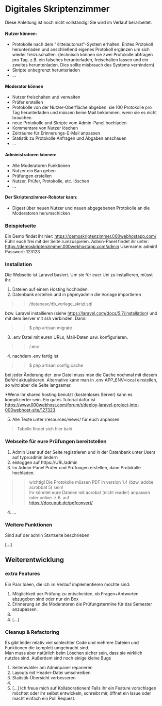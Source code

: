 # Digitales Skriptenzimmer

Diese Anleitung ist noch nicht vollständig! 
Sie wird im Verlauf berarbeitet.

#### Nutzer können:
  - Protokolle nach dem "Kittelautomat"-System erhalten. Erstes Protokoll herunterladen und anschließend eigenes Protokoll ergänzen um sich wieder freizuschalten. (technisch können sie zwei Protokolle abfragen pro Tag. z.B. ein falsches herunterladen, freischalten lassen und ein zweites heruntenladen. Dies sollte misbrauch des Systems verhindern)
  - Skripte unbegrenzt herunterladen
  - ...
  
#### Moderator können
 - Nutzer freischalten und verwalten
 - Prüfer erstellen
 - Protokolle von der Nutzer-Oberfläche abgeben: sie 100 Protokolle pro Tag herunterladen und müssen keine Mail bekommen, wenn sie es nicht brauchen.
 - neue Protokolle und Skripte vom Admin-Panel hochladen 
 - Kommentare von Nutzer löschen
 - Zeiträume für Erinnerungs-E-Mail anpassen
 - Statistik zu Protokolle Anfragen und Abgaben anschauen
 - ...

#### Administratoren können:
 - Alle Moderatoren Funktionen
 - Nutzer ein Ban geben
 - Prüfungen erstellen
 - Nutzer, Prüfer, Protokolle,  etc. löschen
 - ...

#### Der Skriptenzimmer-Roboter kann:

 - Digest über neuen Nutzer und neuen abgegebenen Protokolle an die Moderatoren herumschicken 
 
### Beispielseite
Ein Demo findet ihr hier: https://demoskriptenzimmer.000webhostapp.com/  
Fühlr euch frei mit der Seite rumzuspielen.
Admin-Panel findet ihr unter: https://demoskriptenzimmer.000webhostapp.com/admin
Username: admin1
Passwort: 123123
 
### Installation

Die Webseite ist Laravel basiert. Um sie für euer Uni zu installieren, müsst ihr: 
1. Dateien auf einem Hosting hochladen.
2. Datenbank erstellen und in phpmyadmin die Vorlage importieren 
>> /database/db_vorlage_skrizi.sql  

bzw. Laravel installieren (siehe https://laravel.com/docs/5.7/installation) und mit dem Server mit ssh verbinden. Dann:  
>> $ php artisan migrate
3. .env Datei mit euren URLs, Mail-Daten usw. konfigurieren.
>>  /.env
4. nachdem .env fertig ist 
>> $ php artisan config:cache

bei jeder Änderung der .env Datei muss man die Cache nochmal mit diesem Befehl aktualisieren.
Alternative kann man in .env APP_ENV=local einstellen, so wird aber die Seite langsamer.

*Wenn ihr shared hosting benutzt (kostenloses Server) kann es komplizierter sein. Ein gutes Tutorial dafür ist   https://www.000webhost.com/forum/t/deploy-laravel-project-into-000webhost-site/127323

5. Alle Texte unter /resources/views/ für euch anpassen
>Tabelle findet sich hier bald.

### Webseite für eure Prüfungen bereitstellen
1. Admin User auf der Seite registrieren und in der Datenbank unter Users auf type:admin ändern
2. einloggen auf https://URL/admin
3. Im Admin-Panel Prüfer und Prüfungen erstellen, dann Protokolle hochladen.
>> wichtig! Die Protokolle müssen PDF in version 1.4 (bzw. adobe acrobbat 5) sein!  
>> Ihr könntet eure Dateien mit acrobat (nicht reader) anpassen oder online. z.B. auf  
>> https://docupub.de/pdfconvert/
4. ...

### Weitere Funktionen
Sind auf der admin Startseite beschrieben

[...]

## Weiterentwicklung

### extra Features
Ein Paar Ideen, die ich im Verlauf implementieren möchte sind: 
1. Möglichkeit per Prüfung zu entscheiden, ob Fragen+Antworten abzugeben sind oder nur ein Box
2. Erinnerung an die Moderatoren die Prüfungstermine für das Semester anzupassen.  
3.
4. [...]

### Cleanup & Refactoring
Es gibt leider relativ viel schlechter Code und mehrere Dateien und Funktionen die komplett umgebracht sind.  
Man muss aber natürlich beim Löschen sicher sein, dass sie wirklich nutzlos sind.
Außerdem sind noch einige kleine Bugs
1. Seitenwähler am Adminpanel reparieren
2. Layouts mit Header-Datei umschreiben
3. Statistik-Übersicht verbesseren
4.
5. [...]
Ich freue mich auf Kollaborationen! Falls ihr ein Feature vorschlagen möchtet oder ihr selbst entwickeln, schreibt mir, öffnet ein Issue oder macht einfach ein Pull Request.
